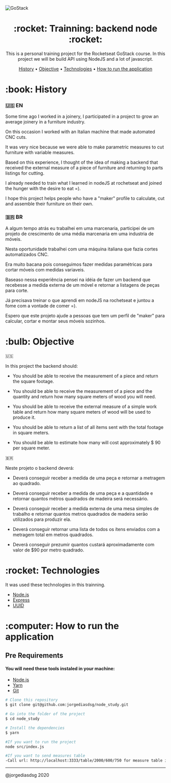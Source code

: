 <img alt="GoStack" src="https://storage.googleapis.com/golden-wind/bootcamp-gostack/header-desafios.png" />

<h1 align="center">:rocket: Trainning: backend node :rocket:</h1>

<p align="center">This is a personal training project for the Rocketseat GoStack course. In this project we will be build API using NodeJS and a lot of javascript.</p>

</p>
<p align="center">
 <a href="#history">History</a> •
 <a href="#objective">Objective</a> •
 <a href="#technologies">Technologies</a> •
 <a href="#how-to-run">How to run the application</a>
</p>
<h1 id="history">:book: History</h1>

### :us: EN

Some time ago I worked in a joinery, I participated in a project to grow an average joinery in a furniture industry. 

On this occasion I worked with an Italian machine that made automated CNC cuts. 

It was very nice because we were able to make parametric measures to cut furniture with variable measures. 

Based on this experience, I thought of the idea of making a backend that received the external measure of a piece of furniture and returning to parts listings for cutting. 

I already needed to train what I learned in nodeJS at rochetseat and joined the hunger with the desire to eat =). 

I hope this project helps people who have a "maker" profile to calculate, cut and assemble their furniture on their own.

### :brazil: BR

A algum tempo atrás eu trabalhei em uma marcenaria, participei de um projeto de crescimento de uma média marcenaria em uma industria de móveis. 

Nesta oportunidade trabalhei com uma máquina italiana que fazia cortes automatizados CNC. 

Era muito bacana pois conseguimos fazer medidas paramétricas para cortar móveis com medidas variaveis. 

Baseaso nessa experiência pensei na idéia de fazer um backend que recebesse a medida externa de um móvel e retornar a listagens de peças para corte. 

Já precisava treinar o que aprendi em nodeJS na rochetseat e juntou a fome com a vontade de comer =).

Espero que este projeto ajude a pessoas que tem um perfil de "maker" para calcular, cortar e montar seus móveis sozinhos.



<h1 id="objective">:bulb: Objective</h1>

:us:


In this project the backend should:

- You should be able to receive the measurement of a piece and return the square footage.

- You should be able to receive the measurement of a piece and the quantity and return how many square meters of wood you will need.

- You should be able to receive the external measure of a simple work table and return how many square meters of wood will be used to produce it.

- You should be able to return a list of all items sent with the total footage in square meters.

- You should be able to estimate how many will cost approximately $ 90 per square meter.


:brazil:

Neste projeto o backend deverá:

- Deverá conseguir receber a medida de uma peça e retornar a metragem ao quadrado.

- Deverá conseguir receber a medida de uma peça e a quantidade e retornar quantos métros quadrados de madeira será necessário.

- Deverá conseguir receber a medida externa de uma mesa simples de trabalho e retornar quantos metros quadrados de madeira serão utilizados para produzir ela.

- Deverá conseguir retornar uma lista de todos os ítens enviados com a metragem total em metros quadrados.

- Deverá conseguir prezumir quantos custará aproximadamente com valor de $90 por metro quadrado.

</p>

<h1 id="technologies">:rocket: Technologies</h1>

<p>It was used these technologies in this trainning.</p>

- [Node.js](https://nodejs.org/en/ "Node.js")
- [Express](http://expressjs.com/ "Express")
- [UUID](https://www.npmjs.com/package/uuid "UUID")

<h1 id="how-to-run">:computer: How to run the application</h1>

<h2>Pre Requirements</h2>

<h4>You will need these tools instaled in your machine:</h4>

- [Node.js](https://nodejs.org/en/ "Node.js")
- [Yarn](https://yarnpkg.com/ "Yarn")
- [Git](https://git-scm.com/ "Git")

```bash
# Clone this repository
$ git clone git@github.com:jorgediasdsg/node_study.git

# Go into the folder of the project
$ cd node_study

# Install the dependencies
$ yarn

#If you want to run the project
node src/index.js

#If you want to send measures table
-Call url: http://localhost:3333/table/2000/600/750 for measure table in milimeters.  
```
<hr>

@jorgediasdsg 2020
